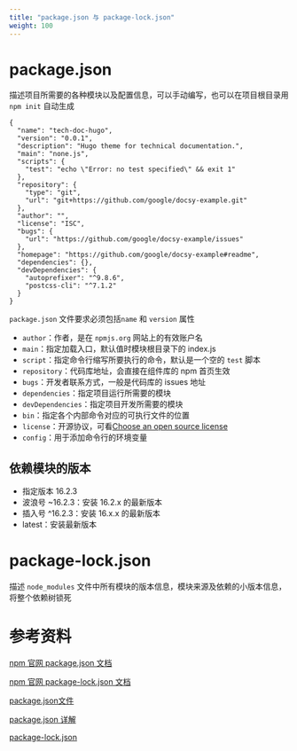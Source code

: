 ```yaml
---
title: "package.json 与 package-lock.json"
weight: 100
---
```


# package.json

描述项目所需要的各种模块以及配置信息，可以手动编写，也可以在项目根目录用 `npm init` 自动生成

```
{
  "name": "tech-doc-hugo",
  "version": "0.0.1",
  "description": "Hugo theme for technical documentation.",
  "main": "none.js",
  "scripts": {
    "test": "echo \"Error: no test specified\" && exit 1"
  },
  "repository": {
    "type": "git",
    "url": "git+https://github.com/google/docsy-example.git"
  },
  "author": "",
  "license": "ISC",
  "bugs": {
    "url": "https://github.com/google/docsy-example/issues"
  },
  "homepage": "https://github.com/google/docsy-example#readme",
  "dependencies": {},
  "devDependencies": {
    "autoprefixer": "^9.8.6",
    "postcss-cli": "^7.1.2"
  }
}
```

`package.json` 文件要求必须包括`name` 和 `version` 属性

- `author`：作者，是在 `npmjs.org` 网站上的有效账户名
- `main`：指定加载入口，默认值时模块根目录下的 index.js
- `script`：指定命令行缩写所要执行的命令，默认是一个空的 `test` 脚本
- `repository`：代码库地址，会直接在组件库的 npm 首页生效
- `bugs`：开发者联系方式，一般是代码库的 issues 地址
- `dependencies`：指定项目运行所需要的模块
- `devDependencies`：指定项目开发所需要的模块
- `bin`：指定各个内部命令对应的可执行文件的位置
- `license`：开源协议，可看[Choose an open source license](https://choosealicense.com/)
- `config`：用于添加命令行的环境变量

## 依赖模块的版本

- 指定版本 16.2.3
- 波浪号 ~16.2.3：安装 16.2.x 的最新版本
- 插入号 ^16.2.3：安装 16.x.x 的最新版本
- latest：安装最新版本

# package-lock.json

描述 `node_modules` 文件中所有模块的版本信息，模块来源及依赖的小版本信息，将整个依赖树锁死

# 参考资料

[npm 官网 package.json 文档](https://docs.npmjs.com/cli/v7/configuring-npm/package-json)

[npm 官网 package-lock.json 文档](https://docs.npmjs.com/cli/v7/configuring-npm/package-lock-json)

[package.json文件](http://javascript.ruanyifeng.com/nodejs/packagejson.html)

[package.json 详解](https://juejin.cn/post/6844904006746112007)

[package-lock.json](https://www.jianshu.com/p/2e459040a29f)